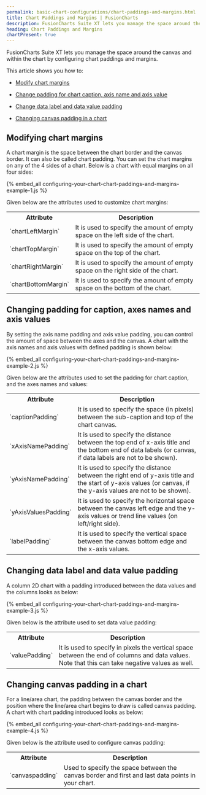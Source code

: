 ```yaml
---
permalink: basic-chart-configurations/chart-paddings-and-margins.html
title: Chart Paddings and Margins | FusionCharts
description: FusionCharts Suite XT lets you manage the space around the canvas and within the chart by configuring chart paddings and margins.
heading: Chart Paddings and Margins
chartPresent: true
---
```


FusionCharts Suite XT lets you manage the space around the canvas and within the chart by configuring chart paddings and margins.

This article shows you how to:

* <a href="/basic-chart-configurations/chart-paddings-and-margins.html#modifying-chart-margins">Modify chart margins</a>

* <a href="/basic-chart-configurations/chart-paddings-and-margins.html#changing-padding-for-caption-axes-names-and-axis-values">Change padding for chart caption, axis name and axis value</a>

* <a href="/basic-chart-configurations/chart-paddings-and-margins.html#changing-data-label-and-data-value-padding">Change data label and data value padding</a>

* <a href="/basic-chart-configurations/chart-paddings-and-margins.html#changing-canvas-padding-in-a-chart">Changing canvas padding in a chart</a>

## Modifying chart margins

A chart margin is the space between the chart border and the canvas border. It can also be called chart padding. You can set the chart margins on any of the 4 sides of a chart. Below is a chart with equal margins on all four sides:

{% embed_all configuring-your-chart-chart-paddings-and-margins-example-1.js %}

Given below are the attributes used to customize chart margins:

<table>
  <tr>
    <th>Attribute</th>
    <th>Description</th>
  </tr>
  <tr>
    <td>`chartLeftMargin`</td>
    <td>It is used to specify the amount of empty space on the left side of the chart. </td>
  </tr>
  <tr>
    <td>`chartTopMargin`</td>
    <td>It is used to specify the amount of empty space on the top of the chart. </td>
  </tr>
  <tr>
    <td>`chartRightMargin`</td>
    <td>It is used to specify the amount of empty space on the right side of the chart. </td>
  </tr>
  <tr>
    <td>`chartBottomMargin`</td>
    <td>It is used to specify the amount of empty space on the bottom of the chart.</td>
  </tr>
</table>






## Changing padding for caption, axes names and axis values

By setting the axis name padding and axis value padding, you can control the amount of space between the axes and the canvas. A chart with the axis names and axis values with defined padding is shown below:

{% embed_all configuring-your-chart-chart-paddings-and-margins-example-2.js %}

Given below are the attributes used to set the padding for chart caption, and the axes names and values:

<table>
  <tr>
    <th>Attribute</th>
    <th>Description</th>
  </tr>
  <tr>
    <td>`captionPadding`</td>
    <td>It is used to specify the space (in pixels) between the sub-caption and top of the chart canvas.</td>
  </tr>
  <tr>
    <td>`xAxisNamePadding`</td>
    <td>It is used to specify the distance between the top end of x-axis title and the bottom end of data labels (or canvas, if data labels are not to be shown).</td>
  </tr>
  <tr>
    <td>`yAxisNamePadding`</td>
    <td>It is used to specify the distance between the right end of y-axis title and the start of y-axis values (or canvas, if the y-axis values are not to be shown).</td>
  </tr>
  <tr>
    <td>`yAxisValuesPadding`</td>
    <td>It is used to specify the horizontal space between the canvas left edge and the y-axis values or trend line values (on left/right side).</td>
  </tr>
  <tr>
    <td>`labelPadding`</td>
    <td>It is used to specify the vertical space between the canvas bottom edge and the x-axis values.</td>
  </tr>
</table>






## Changing data label and data value padding

A column 2D chart with a padding introduced between the data values and the columns looks as below:

{% embed_all configuring-your-chart-chart-paddings-and-margins-example-3.js %}

Given below is the attribute used to set data value padding:

<table>
  <tr>
    <th>Attribute</th>
    <th>Description</th>
  </tr>
  <tr>
    <td>`valuePadding`</td>
    <td>It is used to specify in pixels the vertical space between the end of columns and data values. Note that this can take negative values as well.</td>
  </tr>
</table>






## Changing canvas padding in a chart

For a line/area chart, the padding between the canvas border and the position where the line/area chart begins to draw is called canvas padding. A chart with chart padding introduced looks as below:

{% embed_all configuring-your-chart-chart-paddings-and-margins-example-4.js %}

Given below is the attribute used to configure canvas padding:

<table>
  <tr>
    <th>Attribute</th>
    <th>Description</th>
  </tr>
  <tr>
    <td>`canvaspadding`</td>
    <td>Used to specify the space between the canvas border and first and last data points in your chart.</td>
  </tr>
</table>





